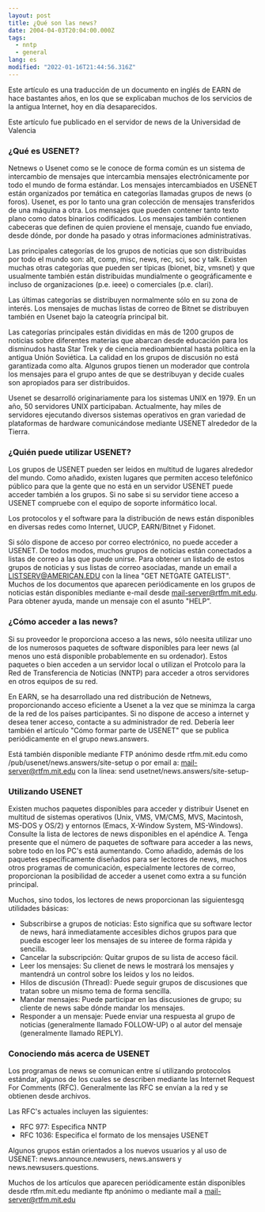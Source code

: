 ```yaml
---
layout: post
title: ¿Qué son las news?
date: 2004-04-03T20:04:00.000Z
tags:
  - nntp
  - general
lang: es
modified: "2022-01-16T21:44:56.316Z"
---
```


Este artículo es una traducción de un documento en inglés de EARN de hace bastantes años, en los que se explicaban muchos de los servicios de la antigua Internet, hoy en día desaparecidos.

Este artículo fue publicado en el servidor de news de la Universidad de Valencia

### ¿Qué es USENET?

Netnews o Usenet como se le conoce de forma común es un sistema de intercambio de mensajes que intercambia mensajes electrónicamente por todo el mundo de forma estándar. Los mensajes intercambiados en USENET están organizados por temática en categorías llamadas grupos de news (o foros). Usenet, es por lo tanto una gran colección de mensajes transferidos de una máquina a otra. Los mensajes que pueden contener tanto texto plano como datos binarios codificados. Los mensajes también contienen
cabeceras que definen de quien proviene el mensaje, cuando fue enviado, desde dónde, por donde ha pasado y otras informaciones administrativas.

Las principales categorías de los grupos de noticias que son distribuidas por todo el mundo son: alt, comp, misc, news, rec, sci, soc y talk. Existen muchas otras categorías que pueden ser típicas (bionet, biz, vmsnet) y que usualmente también están distribuidas mundialmente o geográficamente e incluso de organizaciones (p.e. ieee) o comerciales (p.e. clari).

Las últimas categorías se distribuyen normalmente sólo en su zona de interés. Los mensajes de muchas listas de correo de Bitnet se distribuyen también en Usenet bajo la cateogría principal bit.

Las categorías principales están divididas en más de 1200 grupos de noticias sobre diferentes materias que abarcan desde educación para los disminudos hasta Star Trek y de ciencia medioambiental hasta política en la antigua Unión Soviética. La calidad en los grupos de discusión no está garantizada como alta. Algunos grupos tienen un moderador que controla los mensajes para el grupo antes de que se destribuyan y decide cuales son apropiados para ser distribuidos.

Usenet se desarrolló originariamente para los sistemas UNIX en 1979. En un año, 50 servidores UNIX participaban. Actualmente, hay miles de servidores ejecutando diversos sistemas operativos en gran variedad de plataformas de hardware comunicándose mediante USENET alrededor de la Tierra.

### ¿Quién puede utilizar USENET?

Los grupos de USENET pueden ser leidos en multitud de lugares alrededor del mundo. Como añadido, existen lugares que permiten acceso telefónico público para que la gente que no está en un servidor USENET puede acceder también a los grupos. Si no sabe si su servidor tiene acceso a USENET compruebe con el equipo de soporte informático local.

Los protocolos y el software para la distribución de news están disponibles en diversas redes como Internet, UUCP, EARN/Bitnet y Fidonet.

Si sólo dispone de acceso por correo electrónico, no puede acceder a USENET. De todos modos, muchos grupos de noticias están conectados a listas de correo a las que puede unirse. Para obtener un listado de estos grupos de noticias y sus listas de correo asociadas, mande un email a [LISTSERV@AMERICAN.EDU](mailto:LISTSERV@AMERICAN.EDU) con la línea "GET NETGATE GATELIST". Muchos de los documentos que aparecen periódicamente en los grupos de noticias están disponibles mediante e-mail desde [mail-server@rtfm.mit.edu](mailto:mail-server@rtfm.mit.edu). Para obtener ayuda, mande un mensaje con el asunto "HELP".

### ¿Cómo acceder a las news?

Si su proveedor le proporciona acceso a las news, sólo neesita utilizar uno de los numerosos paquetes de software disponibles para leer news (al menos uno está disponible probablemente en su ordenador). Estos paquetes o bien acceden a un servidor local o utilizan el Protcolo para la Red de Transferencia de Noticias (NNTP) para acceder a otros servidores en otros equipos de su red.

En EARN, se ha desarrollado una red distribución de Netnews, proporcionando acceso eficiente a Usenet a la vez que se minimza la carga de la red de los países participantes. Si no dispone de acceso a internet y desea tener acceso, contacte a su administrador de red. Debería leer también el artículo "Cómo formar parte de USENET" que se publica periódicamente en el grupo news.answers.

Está también disponible mediante FTP anónimo desde rtfm.mit.edu como /pub/usenet/news.answers/site-setup o por email a: [mail-server@rtfm.mit.edu](mailto:mail-server@rtfm.mit.edu) con la línea: send usetnet/news.answers/site-setup-

### Utilizando USENET

Existen muchos paquetes disponibles para acceder y distribuir Usenet en multitud de sistemas operativos (Unix, VMS, VM/CMS, MVS, Macintosh, MS-DOS y OS/2) y entornos (Emacs, X-Window System, MS-Windows). Consulte la lista de lectores de news disponibles en el apéndice A. Tenga presente que el número de paquetes de software para acceder a las news, sobre todo en los PC's está aumentando. Como añadido, además de los paquetes específicamente diseñados para ser lectores de news, muchos otros programas de comunicación, especialmente lectores de correo, proporcionan la posibilidad de acceder a usenet como extra a su función principal.

Muchos, sino todos, los lectores de news proporcionan las siguientesgq utilidades básicas:

- Subscribirse a grupos de noticias: Esto significa que su software lector de news, hará inmediatamente accesibles dichos grupos para que pueda escoger leer los mensajes de su interee de forma rápida y sencilla.
- Cancelar la subscripción: Quitar grupos de su lista de acceso fácil.
- Leer los mensajes: Su clienet de news le mostrará los mensajes y mantendrá un control sobre los leidos y los no leidos.
- Hilos de discusión (Thread): Puede seguir grupos de discusiones que tratan sobre un mismo tema de forma sencilla.
- Mandar mensajes: Puede participar en las discusiones de grupo; su cliente de news sabe dónde mandar los mensajes.
- Responder a un mensaje: Puede enviar una respuesta al grupo de noticias (generalmente llamado FOLLOW-UP) o al autor del mensaje (generalmente llamado REPLY).

### Conociendo más acerca de USENET

Los programas de news se comunican entre sí utilizando protocolos estándar, algunos de los cuales se describen mediante las Internet Request For Comments (RFC). Generalmente las RFC se envían a la red y se obtienen desde archivos.

Las RFC's actuales incluyen las siguientes:

- RFC 977: Especifica NNTP
- RFC 1036: Especifica el formato de los mensajes USENET

Algunos grupos están orientados a los nuevos usuarios y al uso de USENET: news.announce.newusers, news.answers y news.newsusers.questions.

Muchos de los artículos que aparecen periódicamente están disponibles desde rtfm.mit.edu mediante ftp anónimo o mediante mail a [mail-server@rtfm.mit.edu](mailto:mail-server@rtfm.mit.edu)
